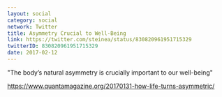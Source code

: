 ```yaml
---
layout: social
category: social
network: Twitter
title: Asymmetry Crucial to Well-Being
link: https://twitter.com/steinea/status/830820961951715329
twitterID: 830820961951715329
date: 2017-02-12
---
```


"The body’s natural asymmetry is crucially important to our well-being"

<https://www.quantamagazine.org/20170131-how-life-turns-asymmetric/>
